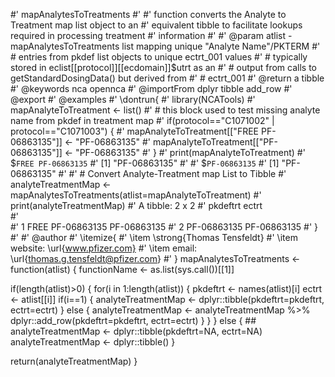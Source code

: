 #' mapAnalytesToTreatments 
#'
#' function converts the Analyte to Treatment map list object to an
#'  equivalent tibble to facilitate lookups required in processing treatment
#'  information
#'
#' @param atlist - mapAnalytesToTreatments list mapping unique "Analyte Name"/PKTERM
#' #                 entries from pkdef list objects to unique ectrt_001 values
#' #                 typically stored in eclist[[protocol]][[ecdomain]]$utrt as an
#' #                 output from calls to getStandardDosingData() but derived from
#' #                 ectrt_001
#' @return a tibble
#' @keywords nca opennca
#' @importFrom dplyr tibble add_row
#' @export
#' @examples
#' \dontrun{
#' library(NCATools)
#' mapAnalyteToTreatment <- list()
#' # this block used to test missing analyte name from pkdef in treatment map 
#' if(protocol=="C1071002" | protocol=="C1071003") {
#'     mapAnalyteToTreatment[["FREE PF-06863135"]] <- "PF-06863135"
#'     mapAnalyteToTreatment[["PF-06863135"]] <- "PF-06863135"
#' }
#' print(mapAnalyteToTreatment)
#' $`FREE PF-06863135`
#' [1] "PF-06863135"
#' 
#' $`PF-06863135`
#' [1] "PF-06863135"
#' 
#' # Convert Analyte-Treatment map List to Tibble
#' analyteTreatmentMap <- mapAnalytesToTreatments(atlist=mapAnalyteToTreatment)
#' print(analyteTreatmentMap)
#'  A tibble: 2 x 2
#'   pkdeftrt         ectrt      
#'   <chr>            <chr>      
#' 1 FREE PF-06863135 PF-06863135
#' 2 PF-06863135      PF-06863135
#' }
#'
#' @author
#' \itemize{
#'  \item \strong{Thomas Tensfeldt}
#'  \item website: \url{www.pfizer.com}
#'  \item email: \url{thomas.g.tensfeldt@pfizer.com}
#' }
mapAnalytesToTreatments <- function(atlist) {
  functionName <- as.list(sys.call())[[1]]
  
  if(length(atlist)>0) {
    for(i in 1:length(atlist)) {
      pkdeftrt <- names(atlist)[i]
      ectrt <- atlist[[i]]
      if(i==1) {
        analyteTreatmentMap <- dplyr::tibble(pkdeftrt=pkdeftrt, ectrt=ectrt)
      } else {
        analyteTreatmentMap <- analyteTreatmentMap %>%
          dplyr::add_row(pkdeftrt=pkdeftrt, ectrt=ectrt)
      }
    }
  } else {
    ##        analyteTreatmentMap <- dplyr::tibble(pkdeftrt=NA, ectrt=NA)
    analyteTreatmentMap <- dplyr::tibble()
  }
  
  return(analyteTreatmentMap)
}
